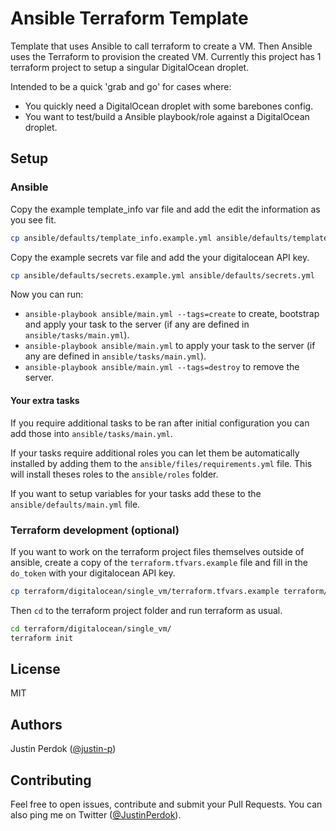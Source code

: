 # Ansible Terraform Template

Template that uses Ansible to call terraform to create a VM. Then Ansible uses the Terraform to provision the created VM. Currently this project has 1 terraform project to setup a singular DigitalOcean droplet.

Intended to be a quick 'grab and go' for cases where:

- You quickly need a DigitalOcean droplet with some barebones config.
- You want to test/build a Ansible playbook/role against a DigitalOcean droplet.

## Setup

### Ansible

Copy the example template_info var file and add the edit the information as you see fit.

```bash
cp ansible/defaults/template_info.example.yml ansible/defaults/template_info.yml 
```

Copy the example secrets var file and add the your digitalocean API key.

```bash
cp ansible/defaults/secrets.example.yml ansible/defaults/secrets.yml 
```

Now you can run:

- `ansible-playbook ansible/main.yml --tags=create` to create, bootstrap and apply your task to the server (if any are defined in `ansible/tasks/main.yml`).
- `ansible-playbook ansible/main.yml` to apply your task to the server (if any are defined in `ansible/tasks/main.yml`).
- `ansible-playbook ansible/main.yml --tags=destroy` to remove the server.

#### Your extra tasks

If you require additional tasks to be ran after initial configuration you can add those into `ansible/tasks/main.yml`.

If your tasks require additional roles you can let them be automatically installed by adding them to the `ansible/files/requirements.yml` file. This will install theses roles to the `ansible/roles` folder.

If you want to setup variables for your tasks add these to the `ansible/defaults/main.yml` file.

### Terraform development (optional)

If you want to work on the terraform project files themselves outside of ansible, create a copy of the `terraform.tfvars.example` file and fill in the `do_token` with your digitalocean API key.

```bash
cp terraform/digitalocean/single_vm/terraform.tfvars.example terraform/digitalocean/single_vm/terraform.tfvars 
```

Then `cd` to the terraform project folder and run terraform as usual.

```bash
cd terraform/digitalocean/single_vm/
terraform init
```

## License

MIT

## Authors

Justin Perdok ([@justin-p](https://github.com/justin-p/))

## Contributing

Feel free to open issues, contribute and submit your Pull Requests. You can also ping me on Twitter ([@JustinPerdok](https://twitter.com/JustinPerdok)).
